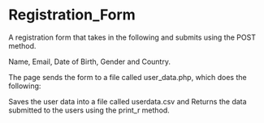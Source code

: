 # Registration_Form

A registration form that takes in the following and submits using the POST method.

Name, Email, Date of Birth, Gender and Country.

The page sends the form to a file called user_data.php, which does the following:

Saves the user data into a file called userdata.csv and Returns the data submitted to the users using the print_r method.

